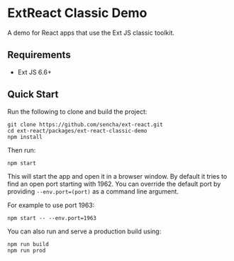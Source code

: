 # ExtReact Classic Demo

A demo for React apps that use the Ext JS classic toolkit.

## Requirements

* Ext JS 6.6+

## Quick Start

Run the following to clone and build the project:

    git clone https://github.com/sencha/ext-react.git
    cd ext-react/packages/ext-react-classic-demo
    npm install

Then run:

    npm start

This will start the app and open it in a browser window.  By default it tries to find
an open port starting with 1962.  You can override the default port by providing `--env.port=(port)` 
as a command line argument.

For example to use port 1963:

    npm start -- --env.port=1963

You can also run and serve a production build using:

    npm run build
    npm run prod

